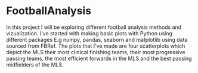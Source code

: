# FootballAnalysis
In this project I will be exploring different football analysis methods and vizualization.
I've started with making basic plots with Python using different packages E.g numpy, pandas, seaborn and matplotlib using data sourced from FBRef.
The plots that I've made are four scatterplots which depict the MLS their most clinical finishing teams, their most progressive passing teams, the most efficient forwards in the MLS and the best passing midfielders of the MLS.
